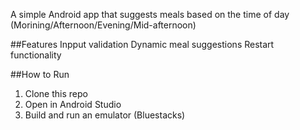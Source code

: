 A simple Android app that suggests meals based on the time of day (Morining/Afternoon/Evening/Mid-afternoon)

##Features
Inpput validation
Dynamic meal suggestions
Restart functionality

##How to Run
1. Clone this repo
2. Open in Android Studio
3. Build and run an emulator (Bluestacks)
